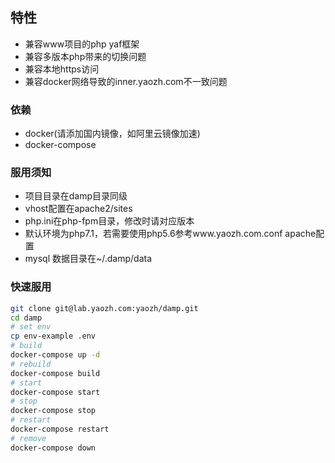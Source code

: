## 特性
* 兼容www项目的php yaf框架
* 兼容多版本php带来的切换问题
* 兼容本地https访问
* 兼容docker网络导致的inner.yaozh.com不一致问题

### 依赖
* docker(请添加国内镜像，如阿里云镜像加速)
* docker-compose

### 服用须知
* 项目目录在damp目录同级
* vhost配置在apache2/sites
* php.ini在php-fpm目录，修改时请对应版本
* 默认环境为php7.1，若需要使用php5.6参考www.yaozh.com.conf apache配置
* mysql 数据目录在~/.damp/data

### 快速服用
``` bash
git clone git@lab.yaozh.com:yaozh/damp.git
cd damp
# set env
cp env-example .env
# build
docker-compose up -d
# rebuild
docker-compose build
# start
docker-compose start
# stop
docker-compose stop
# restart
docker-compose restart
# remove
docker-compose down
